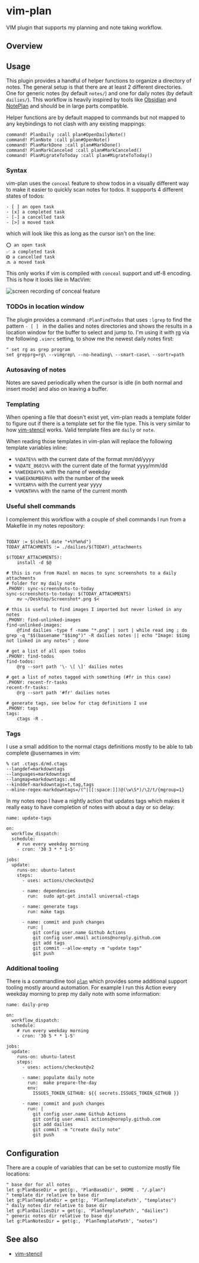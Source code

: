 # vim-plan

VIM plugin that supports my planning and note taking workflow.

## Overview

## Usage

This plugin provides a handful of helper functions to organize a directory of
notes. The general setup is that there are at least 2 different directories.
One for generic notes (by default `notes/`) and one for daily notes (by
default `dailies/`). This workflow is heavily inspired by tools like
[Obsidian][obsidian] and [NotePlan][noteplan] and should be in large parts
compatible.

Helper functions are by default mapped to commands but not mapped to any
keybindings to not clash with any existing mappings:

```
command! PlanDaily :call plan#OpenDailyNote()
command! PlanNote :call plan#OpenNote()
command! PlanMarkDone :call plan#MarkDone()
command! PlanMarkCanceled :call plan#MarkCanceled()
command! PlanMigrateToToday :call plan#MigrateToToday()
```

### Syntax
vim-plan uses the `conceal` feature to show todos in a visually different way
to make it easier to quickly scan notes for todos. It suppports 4 different
states of todos:

```
- [ ] an open task
- [x] a completed task
- [-] a cancelled task
- [>] a moved task
```

which will look like this as long as the cursor isn't on the line:

```
⭕️ an open task
✅ a completed task
❎ a cancelled task
🔜 a moved task
```

This only works if vim is compiled with `conceal` support and utf-8 encoding.
This is how it looks like in MacVim:

![screen recording of conceal feature](https://github.com/mrtazz/vim-plan/assets/68183/5062d1c3-f487-4de4-86f2-e83b9ec11030)


### TODOs in location window
The plugin provides a command `:PlanFindTodos` that uses `:lgrep` to find the
pattern `- [ ] ` in the dailies and notes directories and shows the results in
a location window for the buffer to select and jump to. I'm using it with
[rg](https://github.com/BurntSushi/ripgrep) via the following `.vimrc`
setting, to show me the newest daily notes first:

```
" set rg as grep program
set grepprg=rg\ --vimgrep\ --no-heading\ --smart-case\ --sortr=path
```

### Autosaving of notes
Notes are saved periodically when the cursor is idle (in both normal and
insert mode) and also on leaving a buffer.


### Templating
When opening a file that doesn't exist yet, vim-plan reads a template folder
to figure out if there is a template set for the file type. This is very
similar to how [vim-stencil][vim_stencil] works. Valid template files are
`daily` or `note`.

When reading those templates in vim-plan will replace the following template
variables inline:

- `%%DATE%%` with the current date of the format mm/dd/yyyy
- `%%DATE_8601%%` with the current date of the format yyyy/mm/dd
- `%%WEEKDAY%%` with the name of weekday
- `%%WEEKNUMBER%%` with the number of the week
- `%%YEAR%%` with the current year yyyy
- `%%MONTH%%` with the name of the current month

### Useful shell commands

I complement this workflow with a couple of shell commands I run from a
Makefile in my notes repository:

```make

TODAY := $(shell date "+%Y%m%d")
TODAY_ATTACHMENTS := ./dailies/$(TODAY)_attachments

$(TODAY_ATTACHMENTS):
	install -d $@

# this is run from Hazel on macos to sync screenshots to a daily attachments
# folder for my daily note
.PHONY: sync-screenshots-to-today
sync-screenshots-to-today: $(TODAY_ATTACHMENTS)
	mv ~/Desktop/Screenshot*.png $<

# this is useful to find images I imported but never linked in any notes
.PHONY: find-unlinked-images
find-unlinked-images:
	@find dailies -type f -name "*.png" | sort | while read img ; do grep -q "$$(basename "$$img")" -R dailies notes || echo "Image: $$img not linked in any notes" ; done

# get a list of all open todos
.PHONY: find-todos
find-todos:
	@rg --sort path '\- \[ \]' dailies notes

# get a list of notes tagged with something (#fr in this case)
.PHONY: recent-fr-tasks
recent-fr-tasks:
	@rg --sort path '#fr' dailies notes

# generate tags, see below for ctag definitions I use
.PHONY: tags
tags:
	ctags -R .

```

### Tags
I use a small addition to the normal ctags definitions mostly to be able to
tab complete @usernames in vim:

```
% cat .ctags.d/md.ctags
--langdef=markdowntags
--languages=markdowntags
--langmap=markdowntags:.md
--kinddef-markdowntags=t,tag,tags
--mline-regex-markdowntags=/(^|[[:space:]])@(\w\S*)/\2/t/{mgroup=1}
```

In my notes repo I have a nightly action that updates tags which makes it really easy
to have completion of notes with about a day or so delay:

```
name: update-tags

on:
  workflow_dispatch:
  schedule:
    # run every weekday morning
    - cron: '30 3 * * 1-5'

jobs:
  update:
    runs-on: ubuntu-latest
    steps:
      - uses: actions/checkout@v2

      - name: dependencies
        run:  sudo apt-get install universal-ctags

      - name: generate tags
        run: make tags

      - name: commit and push changes
        run: |
          git config user.name Github Actions
          git config user.email actions@noreply.github.com
          git add tags
          git commit --allow-empty -m "update tags"
          git push
```

### Additional tooling
There is a commandline tool [`plan`](https://github.com/mrtazz/plan) which provides some additional
support tooling mostly around automation. For example I run this Action every weekday morning to 
prep my daily note with some information:

```
name: daily-prep

on:
  workflow_dispatch:
  schedule:
    # run every weekday morning
    - cron: '30 5 * * 1-5'

jobs:
  update:
    runs-on: ubuntu-latest
    steps:
      - uses: actions/checkout@v2

      - name: populate daily note
        run:  make prepare-the-day
        env:
          ISSUES_TOKEN_GITHUB: ${{ secrets.ISSUES_TOKEN_GITHUB }}

      - name: commit and push changes
        run: |
          git config user.name Github Actions
          git config user.email actions@noreply.github.com
          git add dailies
          git commit -m "create daily note"
          git push
```

## Configuration
There are a couple of variables that can be set to customize mostly file
locations:

```vimscript
" base dor for all notes
let g:PlanBaseDir = get(g:, 'PlanBaseDir', $HOME . "/.plan")
" template dir relative to base dir
let g:PlanTemplateDir = get(g:, 'PlanTemplatePath', "templates")
" daily notes dir relative to base dir
let g:PlanDailiesDir = get(g:, 'PlanTemplatePath', "dailies")
" generic notes dir relative to base dir
let g:PlanNotesDir = get(g:, 'PlanTemplatePath', "notes")
```

## See also
- [vim-stencil][vim_stencil]

[vim_stencil]: https://github.com/mrtazz/vim-stencil
[obsidian]: https://obsidian.md/
[noteplan]: https://noteplan.co/
